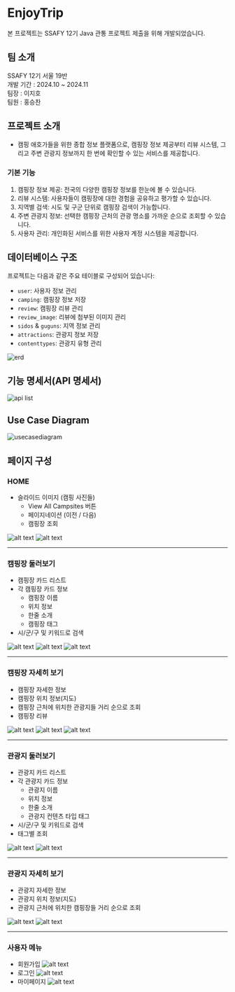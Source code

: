 # EnjoyTrip

본 프로젝트는 SSAFY 12기 Java 관통 프로젝트 제출을 위해 개발되었습니다.

## 팀 소개
SSAFY 12기 서울 19반  
개발 기간 : 2024.10 ~ 2024.11  
팀장 : 이지호  
팀원 : 홍승찬

## 프로젝트 소개
- 캠핑 애호가들을 위한 종합 정보 플랫폼으로, 캠핑장 정보 제공부터 리뷰 시스템, 그리고 주변 관광지 정보까지 한 번에 확인할 수 있는 서비스를 제공합니다.

### 기본 기능
1. 캠핑장 정보 제공: 전국의 다양한 캠핑장 정보를 한눈에 볼 수 있습니다.
2. 리뷰 시스템: 사용자들이 캠핑장에 대한 경험을 공유하고 평가할 수 있습니다.
3. 지역별 검색: 시도 및 구군 단위로 캠핑장 검색이 가능합니다.
4. 주변 관광지 정보: 선택한 캠핑장 근처의 관광 명소를 가까운 순으로 조회할 수 있습니다.
5. 사용자 관리: 개인화된 서비스를 위한 사용자 계정 시스템을 제공합니다.

## 데이터베이스 구조

프로젝트는 다음과 같은 주요 테이블로 구성되어 있습니다:

- `user`: 사용자 정보 관리
- `camping`: 캠핑장 정보 저장
- `review`: 캠핑장 리뷰 관리
- `review_image`: 리뷰에 첨부된 이미지 관리
- `sidos` & `guguns`: 지역 정보 관리
- `attractions`: 관광지 정보 저장
- `contenttypes`: 관광지 유형 관리

![erd](img/erd_v2.png)

## 기능 명세서(API 명세서)

![api list](img/기능명세서.png)

## Use Case Diagram

![usecasediagram](img/UseCaseDiagram.png)

## 페이지 구성
### **HOME**
- 슬라이드 이미지 (캠핑 사진들)
    - View All Campsites 버튼
    - 페이지네이션 (이전 / 다음)
    - 캠핑장 조회

![alt text](img/main.png)
![alt text](img/main2.png)

---
### **캠핑장 둘러보기**
- 캠핑장 카드 리스트
- 각 캠핑장 카드 정보
    - 캠핑장 이름
    - 위치 정보
    - 한줄 소개
    - 캠핑장 태그
- 시/군/구 및 키워드로 검색

![alt text](img/campsite.png)
![alt text](img/campsite2.png)
![alt text](img/campsite3.png)

---
### **캠핑장 자세히 보기**
- 캠핑장 자세한 정보
- 캠핑장 위치 정보(지도)
- 캠핑장 근처에 위치한 관광지들 거리 순으로 조회
- 캠핑장 리뷰

![alt text](img/campsiteDetail.png)
![alt text](img/campsiteDetail2.png)
![alt text](img/campsiteDetail3.png)

---
### **관광지 둘러보기**
- 관광지 카드 리스트
- 각 관광지 카드 정보
    - 관광지 이름
    - 위치 정보
    - 한줄 소개
    - 관광지 컨텐츠 타입 태그
- 시/군/구 및 키워드로 검색
- 태그별 조회

![alt text](img/attraction.png)
![alt text](img/attraction2.png)

---
### **관광지 자세히 보기**
- 관광지 자세한 정보
- 관광지 위치 정보(지도)
- 관광지 근처에 위치한 캠핑장들 거리 순으로 조회

![alt text](img/attractionDetail.png)
![alt text](img/attractionDetail2.png)

---
### **사용자 메뉴**
- 회원가입
  ![alt text](/img/join.png)
- 로그인
  ![alt text](/img/login.png)
- 마이페이지
  ![alt text](img/mypage.png)